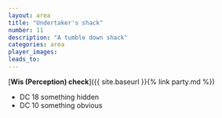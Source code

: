 ```yaml
---
layout: area
title: "Undertaker's shack"
number: 11
description: "A tumble down shack"
categories: area
player_images:
leads_to:
---
```



[**Wis (Perception) check**]({{ site.baseurl }}{% link party.md %})
* DC 18 something hidden
* DC 10 something obvious

